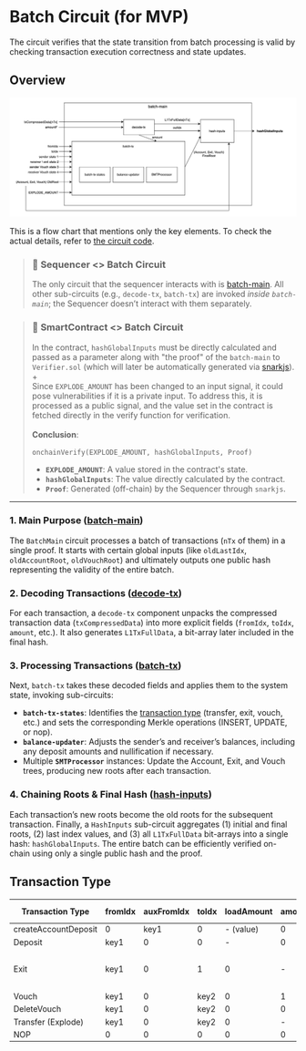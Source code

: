 # Batch Circuit (for MVP)

The circuit verifies that the state transition from batch processing is valid by checking transaction execution correctness and state updates.

## Overview
![Flow Chart](image.png)


This is a flow chart that mentions only the key elements. To check the actual details, refer to [the circuit code](https://github.com/tokamak-network/tokamak-sybil-resistance-mvp/tree/feature/batch-circuit/circuits/circuits/syb_rollup).

> ### 📌 Sequencer <> Batch Circuit
>The only circuit that the sequencer interacts with is [batch-main](https://github.com/tokamak-network/tokamak-sybil-resistance-mvp/blob/feature/batch-circuit/circuits/circuits/syb_rollup/batch-main.circom). All other sub-circuits (e.g., `decode-tx`, `batch-tx`) are invoked *inside `batch-main`*; the Sequencer doesn’t interact with them separately.

>### 📌 SmartContract <> Batch Circuit
>In the contract, `hashGlobalInputs` must be directly calculated and passed as a parameter along with "the proof" of the `batch-main` to `Verifier.sol` (which will later be automatically generated via [snarkjs](https://github.com/iden3/snarkjs?tab=readme-ov-file)).
> <br>+<br> Since `EXPLODE_AMOUNT` has been changed to an input signal, it could pose vulnerabilities if it is a private input. To address this, it is processed as a public signal, and the value set in the contract is fetched directly in the verify function for verification.
><br><br> **Conclusion**:
>```solidity
>onchainVerify(EXPLODE_AMOUNT, hashGlobalInputs, Proof)
>```
>- **`EXPLODE_AMOUNT`**: A value stored in the contract's state.
>- **`hashGlobalInputs`**: The value directly calculated by the contract.
>- **`Proof`**: Generated (off-chain) by the Sequencer through `snarkjs`.

---

### 1. Main Purpose ([batch-main](https://github.com/tokamak-network/tokamak-sybil-resistance-mvp/blob/feature/batch-circuit/circuits/circuits/syb_rollup/batch-main.circom))

The `BatchMain` circuit processes a batch of transactions (`nTx` of them) in a single proof. It starts with certain global inputs (like `oldLastIdx`, `oldAccountRoot`, `oldVouchRoot`) and ultimately outputs one public hash representing the validity of the entire batch.

### 2. Decoding Transactions ([decode-tx](https://github.com/tokamak-network/tokamak-sybil-resistance-mvp/blob/feature/batch-circuit/circuits/circuits/syb_rollup/decode-tx.circom))

For each transaction, a `decode-tx` component unpacks the compressed transaction data (`txCompressedData`) into more explicit fields (`fromIdx`, `toIdx`, `amount`, etc.). It also generates `L1TxFullData`, a bit-array later included in the final hash.

### 3. Processing Transactions ([batch-tx](https://github.com/tokamak-network/tokamak-sybil-resistance-mvp/blob/feature/batch-circuit/circuits/circuits/syb_rollup/batch-tx.circom))

Next, `batch-tx` takes these decoded fields and applies them to the system state, invoking sub-circuits:

- **`batch-tx-states`**: Identifies the [transaction type](#transaction-type) (transfer, exit, vouch, etc.) and sets the corresponding Merkle operations (INSERT, UPDATE, or nop).
- **`balance-updater`**: Adjusts the sender’s and receiver’s balances, including any deposit amounts and nullification if necessary.
- Multiple **`SMTProcessor`** instances: Update the Account, Exit, and Vouch trees, producing new roots after each transaction.

### 4. Chaining Roots & Final Hash ([hash-inputs](https://github.com/tokamak-network/tokamak-sybil-resistance-mvp/blob/feature/batch-circuit/circuits/circuits/syb_rollup/hash-inputs.circom))

Each transaction’s new roots become the old roots for the subsequent transaction. Finally, a `HashInputs` sub-circuit aggregates (1) initial and final roots, (2) last index values, and (3) all `L1TxFullData` bit-arrays into a single hash: `hashGlobalInputs`. The entire batch can be efficiently verified on-chain using only a single public hash and the proof.



## Transaction Type


| Transaction Type      | fromIdx | auxFromIdx | toIdx | loadAmount | amount | newExit            | *isExit* | *processor1 (Account)* | *processor2 (Account/Exit)* | *processor3 (Vouch)* | *processor4 (Vouch)* | nop |
|-----------------------|---------|------------|-------|------------|--------|--------------------|----------|-------------------------|----------------------------|-----------------------|-----------------------|-----|
| createAccountDeposit  | 0       | key1       | 0     | - (value)  | 0      | 0                  | 0        | INSERT                 | NOP                        | NOP                   | NOP                   | 0   |
| Deposit               | key1    | 0          | 0     | -          | 0      | 0                  | 0        | UPDATE                 | NOP                        | NOP                   | NOP                   | 0   |
| Exit                  | key1    | 0          | 1     | 0          | -      | 0: UPDATE, 1: INSERT | 1      | UPDATE                 | EXIT INSERT -UPDATE        | NOP                   | NOP                   | 0   |
| Vouch                 | key1    | 0          | key2  | 0          | 1      | 0                  | 0        | NOP                    | NOP                        | INSERT                | NOP                   | 0   |
| DeleteVouch           | key1    | 0          | key2  | 0          | 0      | 0                  | 0        | NOP                    | NOP                        | UPDATE                | NOP                   | 0   |
| Transfer (Explode)    | key1    | 0          | key2  | 0          | -      | 0                  | 0        | UPDATE                 | UPDATE                     | UPDATE                | UPDATE                | 0   |
| NOP                   | 0       | 0          | 0     | 0          | 0      | 0                  | 0        | NOP                    | NOP                        | NOP                   | NOP                   | 1   |
